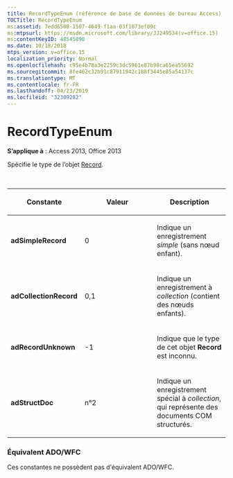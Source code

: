 ```yaml
---
title: RecordTypeEnum (référence de base de données de bureau Access)
TOCTitle: RecordTypeEnum
ms:assetid: 7edd6508-1507-4649-f1aa-03f1873ef09c
ms:mtpsurl: https://msdn.microsoft.com/library/JJ249534(v=office.15)
ms:contentKeyID: 48545890
ms.date: 10/18/2018
mtps_version: v=office.15
localization_priority: Normal
ms.openlocfilehash: c95e4b78a3e2259c3dc5961e87b98ca65ea55692
ms.sourcegitcommit: 8fe462c32b91c87911942c188f3445e85a54137c
ms.translationtype: MT
ms.contentlocale: fr-FR
ms.lasthandoff: 04/23/2019
ms.locfileid: "32309282"
---
```

# <a name="recordtypeenum"></a>RecordTypeEnum

**S’applique à** : Access 2013, Office 2013

Spécifie le type de l’objet [Record](record-object-ado.md).

<br/>

<table>
<colgroup>
<col style="width: 33%" />
<col style="width: 33%" />
<col style="width: 33%" />
</colgroup>
<thead>
<tr class="header">
<th><p>Constante</p></th>
<th><p>Valeur</p></th>
<th><p>Description</p></th>
</tr>
</thead>
<tbody>
<tr class="odd">
<td><p><strong>adSimpleRecord</strong></p></td>
<td><p>0</p></td>
<td><p>Indique un enregistrement <em>simple</em> (sans nœud enfant).</p></td>
</tr>
<tr class="even">
<td><p><strong>adCollectionRecord</strong></p></td>
<td><p>0,1</p></td>
<td><p>Indique un enregistrement à <em>collection</em> (contient des nœuds enfants).</p></td>
</tr>
<tr class="odd">
<td><p><strong>adRecordUnknown</strong></p></td>
<td><p>-1</p></td>
<td><p>Indique que le type de cet objet <strong>Record</strong> est inconnu.</p></td>
</tr>
<tr class="even">
<td><p><strong>adStructDoc</strong></p></td>
<td><p>n°2</p></td>
<td><p>Indique un enregistrement spécial à <em>collection</em>, qui représente des documents COM structurés.</p></td>
</tr>
</tbody>
</table>


### <a name="adowfc-equivalent"></a>Équivalent ADO/WFC

Ces constantes ne possèdent pas d'équivalent ADO/WFC.

